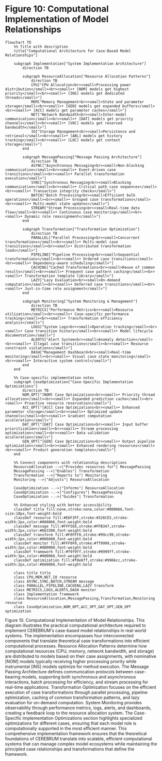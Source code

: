 # Figure 10: Computational Implementation of Model Relationships

```mermaid
flowchart TD
    %% Title with description
    title["Computational Architecture for Case-Based Model Relationships"]

    subgraph Implementation["System Implementation Architecture"]
        direction TB
        
        subgraph ResourceAllocation["Resource Allocation Patterns"]
            direction TB
            CPU["CPU Allocation<br><small>Processing power distribution</small><br><small>• [NOM] models get highest priority</small><br><small>• [INS] models get dedicated threads</small>"]
            MEM["Memory Management<br><small>State and parameter storage</small><br><small>• [GEN] models get expanded buffers</small><br><small>• [ACC] models get parameter caches</small>"]
            NET["Network Bandwidth<br><small>Inter-model communication</small><br><small>• [DAT] models get priority channels</small><br><small>• [VOC] models get reserved bandwidth</small>"]
            IO["Storage Management<br><small>Persistence and retrieval</small><br><small>• [ABL] models get history tracking</small><br><small>• [LOC] models get context storage</small>"]
        end
        
        subgraph MessagePassing["Message Passing Architecture"]
            direction TB
            ASYNC["Asynchronous Messaging<br><small>Non-blocking communication</small><br><small>• Event-driven case transitions</small><br><small>• Parallel transformation execution</small>"]
            SYNC["Synchronous Messaging<br><small>Blocking communication</small><br><small>• Critical path case sequences</small><br><small>• Transaction integrity checks</small>"]
            BATCH["Batch Processing<br><small>Efficient bulk operations</small><br><small>• Grouped case transformations</small><br><small>• Multi-model state updates</small>"]
            STREAM["Stream Processing<br><small>Real-time data flow</small><br><small>• Continuous case monitoring</small><br><small>• Dynamic role reassignment</small>"]
        end
        
        subgraph Transformation["Transformation Optimization"]
            direction TB
            PARALLEL["Parallel Processing<br><small>Concurrent transformations</small><br><small>• Multi-model case transitions</small><br><small>• Distributed transformation loads</small>"]
            PIPELINE["Pipeline Processing<br><small>Sequential transformations</small><br><small>• Ordered case transitions</small><br><small>• Dependency-aware scheduling</small>"]
            CACHING["Cached Transformations<br><small>Reuse of common results</small><br><small>• Frequent case pattern caching</small><br><small>• Transformation template library</small>"]
            LAZY["Lazy Evaluation<br><small>On-demand computation</small><br><small>• Deferred case transitions</small><br><small>• Just-in-time role assignment</small>"]
        end
        
        subgraph Monitoring["System Monitoring & Management"]
            direction TB
            METRICS["Performance Metrics<br><small>Resource utilization</small><br><small>• Case-specific performance tracking</small><br><small>• Transformation efficiency analysis</small>"]
            LOGS["System Logs<br><small>Operation tracking</small><br><small>• Case transition history</small><br><small>• Model lifecycle documentation</small>"]
            ALERTS["Alert System<br><small>Anomaly detection</small><br><small>• Illegal case transitions</small><br><small>• Resource constraint violations</small>"]
            DASH["Management Dashboard<br><small>Real-time monitoring</small><br><small>• Visual case state monitoring</small><br><small>• Interactive system control</small>"]
        end
    end
    
    %% Case-specific implementation notes
    subgraph CaseOptimization["Case-Specific Implementation Optimizations"]
        direction TB
        NOM_OPT["[NOM] Case Optimizations<br><small>• Priority thread allocation</small><br><small>• Expanded prediction cache</small><br><small>• Proactive resource reservation</small>"]
        ACC_OPT["[ACC] Case Optimizations<br><small>• Enhanced parameter storage</small><br><small>• Optimized update channels</small><br><small>• Gradient computation acceleration</small>"]
        DAT_OPT["[DAT] Case Optimizations<br><small>• Input buffer prioritization</small><br><small>• Stream processing optimization</small><br><small>• Data validation acceleration</small>"]
        GEN_OPT["[GEN] Case Optimizations<br><small>• Output pipeline optimization</small><br><small>• Enhanced rendering resources</small><br><small>• Product generation templates</small>"]
    end
    
    %% Connect components with relationship descriptions
    ResourceAllocation -->|"Provides resources for"| MessagePassing
    MessagePassing -->|"Enables"| Transformation
    Transformation -->|"Reports to"| Monitoring
    Monitoring -->|"Adjusts"| ResourceAllocation
    
    CaseOptimization -.->|"Informs"| ResourceAllocation
    CaseOptimization -.->|"Configures"| MessagePassing
    CaseOptimization -.->|"Guides"| Transformation
    
    %% Enhanced styling with better accessibility
    classDef title fill:none,stroke:none,color:#000066,font-size:18px,font-weight:bold
    classDef resource fill:#E6F3FF,stroke:#326CE5,stroke-width:2px,color:#000066,font-weight:bold
    classDef message fill:#FFF5E6,stroke:#FFB347,stroke-width:2px,color:#663300,font-weight:bold
    classDef transform fill:#F0FFF0,stroke:#99cc99,stroke-width:2px,color:#006600,font-weight:bold
    classDef monitor fill:#FFF0F0,stroke:#ff9999,stroke-width:2px,color:#8B0000,font-weight:bold
    classDef framework fill:#f9f9ff,stroke:#9999ff,stroke-width:3px,color:#000066,font-weight:bold
    classDef optimization fill:#f0e6ff,stroke:#9966cc,stroke-width:2px,color:#660066,font-weight:bold
    
    class title title
    class CPU,MEM,NET,IO resource
    class ASYNC,SYNC,BATCH,STREAM message
    class PARALLEL,PIPELINE,CACHING,LAZY transform
    class METRICS,LOGS,ALERTS,DASH monitor
    class Implementation framework
    class ResourceAllocation,MessagePassing,Transformation,Monitoring resource
    class CaseOptimization,NOM_OPT,ACC_OPT,DAT_OPT,GEN_OPT optimization
```

Figure 10. Computational Implementation of Model Relationships. This diagram illustrates the practical computational architecture required to implement CEREBRUM's case-based model relationships in real-world systems. The implementation encompasses four interconnected components that translate theoretical case transformations into efficient computational processes. Resource Allocation Patterns determine how computational resources (CPU, memory, network bandwidth, and storage) are distributed to models based on their case assignments, with nominative [NOM] models typically receiving higher processing priority while instrumental [INS] models optimize for method execution. The Message Passing Architecture defines communication protocols between case-bearing models, supporting both synchronous and asynchronous interactions, batch processing for efficiency, and stream processing for real-time applications. Transformation Optimization focuses on the efficient execution of case transformations through parallel processing, pipeline optimization, caching of common transformation patterns, and lazy evaluation for on-demand computation. System Monitoring provides observability through performance metrics, logs, alerts, and dashboards, creating a feedback loop to the resource allocation system. The Case-Specific Implementation Optimizations section highlights specialized optimizations for different cases, ensuring that each model role is computationally supported in the most efficient manner. This comprehensive implementation framework ensures that the theoretical foundations of CEREBRUM translate into scalable, efficient computational systems that can manage complex model ecosystems while maintaining the principled case relationships and transformations that define the framework.


